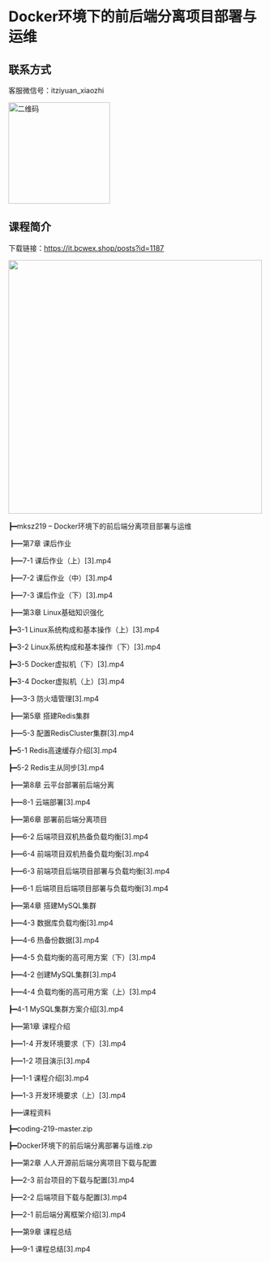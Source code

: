 # Docker环境下的前后端分离项目部署与运维

## 联系方式

客服微信号：itziyuan_xiaozhi

<img src="https://ziyuanyun.oss-cn-guangzhou.aliyuncs.com/common/20240614073449/666b82192834a.jpg" width="200" height="200" alt="二维码">

## 课程简介

下载链接：https://it.bcwex.shop/posts?id=1187

<img src="https://ziyuanyun.oss-cn-guangzhou.aliyuncs.com/yun/20240515153633/66446601e7262.jpg" width="500" alt="">

  ┣━mksz219 &#8211; Docker环境下的前后端分离项目部署与运维

 ┣━第7章 课后作业

 ┣━7-1 课后作业（上）[3].mp4

 ┣━7-2 课后作业（中）[3].mp4

 ┣━7-3 课后作业（下）[3].mp4

 ┣━第3章 Linux基础知识强化

 ┣━3-1 Linux系统构成和基本操作（上）[3].mp4

 ┣━3-2 Linux系统构成和基本操作（下）[3].mp4

 ┣━3-5 Docker虚拟机（下）[3].mp4

 ┣━3-4 Docker虚拟机（上）[3].mp4

 ┣━3-3 防火墙管理[3].mp4

 ┣━第5章 搭建Redis集群

 ┣━5-3 配置RedisCluster集群[3].mp4

 ┣━5-1 Redis高速缓存介绍[3].mp4

 ┣━5-2 Redis主从同步[3].mp4

 ┣━第8章 云平台部署前后端分离

 ┣━8-1 云端部署[3].mp4

 ┣━第6章 部署前后端分离项目

 ┣━6-2 后端项目双机热备负载均衡[3].mp4

 ┣━6-4 前端项目双机热备负载均衡[3].mp4

 ┣━6-3 前端项目后端项目部署与负载均衡[3].mp4

 ┣━6-1 后端项目后端项目部署与负载均衡[3].mp4

 ┣━第4章 搭建MySQL集群

 ┣━4-3 数据库负载均衡[3].mp4

 ┣━4-6 热备份数据[3].mp4

 ┣━4-5 负载均衡的高可用方案（下）[3].mp4

 ┣━4-2 创建MySQL集群[3].mp4

 ┣━4-4 负载均衡的高可用方案（上）[3].mp4

 ┣━4-1 MySQL集群方案介绍[3].mp4

 ┣━第1章 课程介绍

 ┣━1-4 开发环境要求（下）[3].mp4

 ┣━1-2 项目演示[3].mp4

 ┣━1-1 课程介绍[3].mp4

 ┣━1-3 开发环境要求（上）[3].mp4

 ┣━课程资料

 ┣━coding-219-master.zip

 ┣━Docker环境下的前后端分离部署与运维.zip

 ┣━第2章 人人开源前后端分离项目下载与配置

 ┣━2-3 前台项目的下载与配置[3].mp4

 ┣━2-2 后端项目下载与配置[3].mp4

 ┣━2-1 前后端分离框架介绍[3].mp4

 ┣━第9章 课程总结

 ┣━9-1 课程总结[3].mp4

  